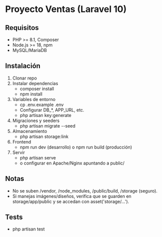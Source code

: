 # Proyecto Ventas (Laravel 10)

## Requisitos
- PHP >= 8.1, Composer
- Node.js >= 18, npm
- MySQL/MariaDB

## Instalación
1) Clonar repo
2) Instalar dependencias
   - composer install
   - npm install
3) Variables de entorno
   - cp .env.example .env
   - Configurar DB_*, APP_URL, etc.
   - php artisan key:generate
4) Migraciones y seeders
   - php artisan migrate --seed
5) Almacenamiento
   - php artisan storage:link
6) Frontend
   - npm run dev (desarrollo) o npm run build (producción)
7) Servir
   - php artisan serve
   - o configurar en Apache/Nginx apuntando a public/

## Notas
- No se suben /vendor, /node_modules, /public/build, /storage (seguro).
- Si manejas imágenes/diseños, verifica que se guarden en storage/app/public y se accedan con asset('storage/...').

## Tests
- php artisan test